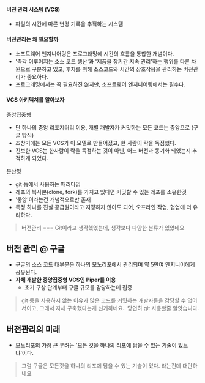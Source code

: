 #### 버전 관리 시스템 (VCS)

- 파일의 시간에 따른 변경 기록을 추적하는 시스템

#### 버전관리는 왜 필요할까

- 소프트웨어 엔지니어링은 프로그래밍에 시간의 흐름을 통합한 개념이다.
- '즉각 이루어지는 소스 코드 생산'과 '제품을 장기간 지속 관리'하는 행위를 다른 차원으로 구분하고 있고, 후자를 위해 소스코드와 시간의 상호작용을 관리하는 버전관리가 중요하다.
- 프로그래밍에서는 꼭 필요하진 않지만, 소프트웨어 엔지니어링에서는 필수다.

#### VCS 아키텍쳐를 알아보자

중앙집중형

- 단 하나의 중앙 리포지터리 이용, 개별 개발자가 커밋하는 모든 코드는 중앙으로 (구글 방식)
- 초창기에는 모든 VCS가 이 모델로 만들어졌고, 한 사람이 락을 독점했다.
- 진보한 VCS는 한사람이 락을 독점하는 것이 아닌, 어느 버전과 동기화 되었는지 추적하게 되었다.

분산형

- git 등에서 사용하는 패러다임
- 레포의 복사본(clone, fork)를 가지고 있다면 커밋할 수 있는 레포를 소유한것
- '중앙'이라는건 개념적으로만 존재
- 특정 하나를 진실 공급원이라고 지정하지 않아도 되어, 오프라인 작업, 협업에 더 유리하다.

> 버전관리 === Git이라고 생각했었는데, 생각보다 다양한 분류가 있었네요

## 버전 관리 @ 구글

- 구글의 소스 코드 대부분은 하나의 모노리포에서 관리되며 약 5만여 엔지니어에게 공유된다.
- **자체 개발한 중앙집중형 VCS인 Piper를 이용**
  - 초기 구상 단계부터 구글 규모를 감당하는데 집중

> git 등을 사용하지 않는 이유가 많은 코드를 커밋하는 개발자들을 감당할 수 없어서이고, 그래서 자체 구축했다는게 신기하네요..
> 당연히 git 사용할줄 알앗습니다.

## 버전관리의 미래

- 모노리포의 가장 큰 우려는 '모든 것을 하나의 리포에 담을 수 있는 기술이 있느냐'이다.

> 그럼 구글은 모든것을 하나의 리포에 담을 수 있는 기술이 있다. 라는건데 대단하네요
